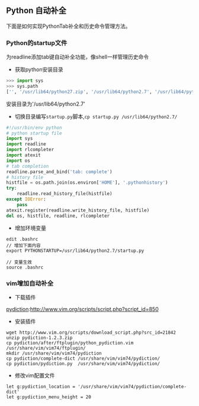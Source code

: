 ## Python 自动补全
下面是如何实现PythonTab补全和历史命令管理方法。

### Python的startup文件
为readline添加tab键自动补全功能，像shell一样管理历史命令

- 获取python安装目录

```python
>>> import sys
>>> sys.path
['', '/usr/lib64/python27.zip', '/usr/lib64/python2.7', '/usr/lib64/python2.7/plat-linux2', '/usr/lib64/python2.7/lib-tk', '/usr/lib64/python2.7/lib-old', '/usr/lib64/python2.7/lib-dynload', '/usr/lib64/python2.7/site-packages', '/usr/lib64/python2.7/site-packages/gtk-2.0', '/usr/lib/python2.7/site-packages']
```
安装目录为'/usr/lib64/python2.7'

- 切换目录编写`startup.py`脚本,`cp startup.py /usr/lib64/python2.7/`

```python
#!/usr/bin/env python
# python startup file
import sys
import readline
import rlcompleter
import atexit
import os
# tab completion
readline.parse_and_bind('tab: complete')
# history file
histfile = os.path.join(os.environ['HOME'], '.pythonhistory')
try:
    readline.read_history_file(histfile)
except IOError:
    pass
atexit.register(readline.write_history_file, histfile)
del os, histfile, readline, rlcompleter
```

- 增加环境变量

```shell
edit .bashrc
// 增加下面内容
export PYTHONSTARTUP=/usr/lib64/python2.7/startup.py

// 变量生效
source .bashrc
```

### vim增加自动补全

- 下载插件

[pydiction](http://www.vim.org/scripts/script.php?script_id=850):http://www.vim.org/scripts/script.php?script_id=850

- 安装插件

```
wget http://www.vim.org/scripts/download_script.php?src_id=21842
unzip pydiction-1.2.3.zip
cp pydiction/after/ftplugin/python_pydiction.vim /usr/share/vim/vim74/ftplugin/
mkdir /usr/share/vim/vim74/pydiction
cp pydiction/complete-dict /usr/share/vim/vim74/pydiction/
cp pydiction/pydiction.py  /usr/share/vim/vim74/pydiction/
```
- 修改vim配置文件

```
let g:pydiction_location = '/usr/share/vim/vim74/pydiction/complete-dict'
let g:pydiction_menu_height = 20
```
